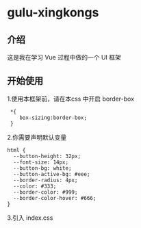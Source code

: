 # gulu-xingkongs

## 介绍
这是我在学习 Vue 过程中做的一个 UI 框架

## 开始使用

1.使用本框架前，请在本css 中开启 border-box

     *{
        box-sizing:border-box;
     }


2.你需要声明默认变量

    html {
      --button-height: 32px;
      --font-size: 14px;
      --button-bg: white;
      --button-active-bg: #eee;
      --border-radius: 4px;
      --color: #333;
      --border-color: #999;
      --border-color-hover: #666;
    }


3.引入 index.css




